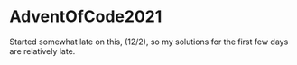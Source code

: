 # AdventOfCode2021

Started somewhat late on this, (12/2), so my solutions for the first few days are relatively late. 